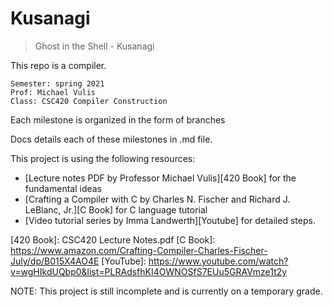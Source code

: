 # Kusanagi

> Ghost in the Shell - Kusanagi

This repo is a compiler.

```
Semester: spring 2021
Prof: Michael Vulis
Class: CSC420 Compiler Construction
```

Each milestone is organized in the form of branches

Docs details each of these milestones in .md file.

This project is using the following resources:
* [Lecture notes PDF by Professor Michael Vulis][420 Book] for the fundamental ideas
* [Crafting a Compiler with C by Charles N. Fischer and Richard J. LeBlanc, Jr.][C Book] for C language tutorial
* [Video tutorial series by Imma Landwerth][Youtube] for detailed steps.

[420 Book]: CSC420 Lecture Notes.pdf
[C Book]: https://www.amazon.com/Crafting-Compiler-Charles-Fischer-July/dp/B015X4AO4E
[YouTube]: https://www.youtube.com/watch?v=wgHIkdUQbp0&list=PLRAdsfhKI4OWNOSfS7EUu5GRAVmze1t2y

NOTE: This project is still incomplete and is currently on a temporary grade.
